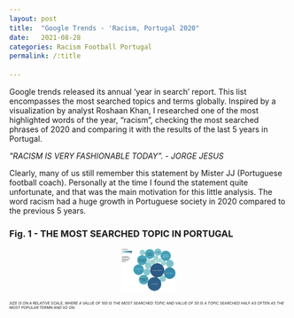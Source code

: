 ```yaml
---
layout: post
title:  "Google Trends - 'Racism, Portugal 2020"
date:   2021-08-28
categories: Racism Football Portugal
permalink: /:title

---
```


Google trends released its annual ‘year in search’ report. This list encompasses the most searched topics and terms globally. Inspired by a visualization by analyst Roshaan Khan, I researched one of the most highlighted words of the year, “racism”, checking the most searched phrases of 2020 and comparing it with the results of the last 5 years in Portugal.



*"RACISM IS VERY FASHIONABLE TODAY”. - JORGE JESUS*

Clearly, many of us still remember this statement by Mister JJ (Portuguese football coach). Personally at the time I found the statement quite unfortunate, and that was the main motivation for this little analysis.
The word racism had a huge growth in Portuguese society in 2020 compared to the previous 5 years.

### Fig. 1 - THE MOST SEARCHED TOPIC IN PORTUGAL

<p align="center" >
  <img src="/assets/posts/GoogleTrends/bubble.png" width="100"/>
</p>


<p style="font-size:5pt; font-style:italic">
SIZE IS ON A RELATIVE SCALE, WHERE A VALUE OF 100 IS THE MOST SEARCHED TOPIC AND VALUE OF 50 IS A TOPIC SEARCHED HALF AS OFTEN AS THE MOST POPULAR TERMN AND SO ON.
</p>

